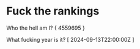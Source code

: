 # Fuck the rankings

Who the hell am I?
{ 4559695 }

What fucking year is it?
[ 2024-09-13T22:00:00Z ]
